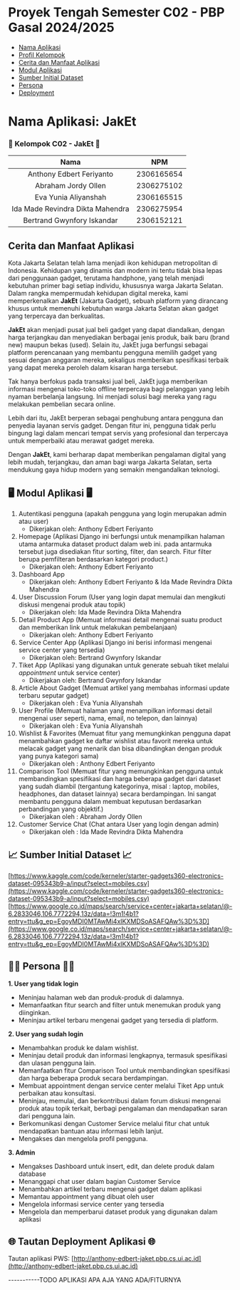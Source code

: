 # Proyek Tengah Semester C02 - PBP Gasal 2024/2025
- [Nama Aplikasi](#nama-aplikasi-jaket)
- [Profil Kelompok](#-kelompok-c02---jaket-)
- [Cerita dan Manfaat Aplikasi](#cerita-dan-manfaat-aplikasi)
- [Modul Aplikasi](#️-modul-aplikasi-️)
- [Sumber Initial Dataset](#sumber-initial-dataset)
- [Persona](#-persona-)
- [Deployment](#-tautan-deployment-aplikasi-)

# Nama Aplikasi: JakEt

### 👋 Kelompok C02 - JakEt 👋
| Nama | NPM |
| :--------------: | :--------: |
| Anthony Edbert Feriyanto | 2306165654 |
| Abraham Jordy Ollen | 2306275102 |
| Eva Yunia Aliyanshah | 2306165515 |
| Ida Made Revindra Dikta Mahendra | 2306275954 |
| Bertrand Gwynfory Iskandar | 2306152121 |

## Cerita dan Manfaat Aplikasi
Kota Jakarta Selatan telah lama menjadi ikon kehidupan metropolitan di Indonesia. Kehidupan yang dinamis dan modern ini tentu tidak bisa lepas dari penggunaan gadget, terutama handphone, yang telah menjadi kebutuhan primer bagi setiap individu, khususnya warga Jakarta Selatan. Dalam rangka mempermudah kehidupan digital mereka, kami memperkenalkan **JakEt** (Jakarta Gadget), sebuah platform yang dirancang khusus untuk memenuhi kebutuhan warga Jakarta Selatan akan gadget yang terpercaya dan berkualitas.

**JakEt** akan menjadi pusat jual beli gadget yang dapat diandalkan, dengan harga terjangkau dan menyediakan berbagai jenis produk, baik baru (brand new) maupun bekas (used). Selain itu, JakEt juga berfungsi sebagai platform perencanaan yang membantu pengguna memilih gadget yang sesuai dengan anggaran mereka, sekaligus memberikan spesifikasi terbaik yang dapat mereka peroleh dalam kisaran harga tersebut. 

Tak hanya berfokus pada transaksi jual beli, JakEt juga memberikan informasi mengenai toko-toko offline terpercaya bagi pelanggan yang lebih nyaman berbelanja langsung. Ini menjadi solusi bagi mereka yang ragu melakukan pembelian secara online.

Lebih dari itu, JakEt berperan sebagai penghubung antara pengguna dan penyedia layanan servis gadget. Dengan fitur ini, pengguna tidak perlu bingung lagi dalam mencari tempat servis yang profesional dan terpercaya untuk memperbaiki atau merawat gadget mereka.

Dengan **JakEt**, kami berharap dapat memberikan pengalaman digital yang lebih mudah, terjangkau, dan aman bagi warga Jakarta Selatan, serta mendukung gaya hidup modern yang semakin mengandalkan teknologi. 



## 🖥️ Modul Aplikasi 🖥️
1. Autentikasi pengguna (apakah pengguna yang login merupakan admin atau user)
    - Dikerjakan oleh: Anthony Edbert Feriyanto
1. Homepage (Aplikasi Django ini berfungsi untuk menampilkan halaman utama antarmuka dataset product dalam web ini. pada antarmuka tersebut juga disediakan fitur sorting, filter, dan search. Fitur filter berupa pemfilteran berdasarkan kategori product.)
    - Dikerjakan oleh: Anthony Edbert Feriyanto
1. Dashboard App
    - Dikerjakan oleh: Anthony Edbert Feriyanto & Ida Made Revindra Dikta Mahendra
1. User Discussion Forum (User yang login dapat memulai dan mengikuti diskusi mengenai produk atau topik)
    - Dikerjakan oleh: Ida Made Revindra Dikta Mahendra
1. Detail Product App (Memuat informasi detail mengenai suatu product dan memberikan link untuk melakukan pembelanjaan)
    - Dikerjakan oleh: Anthony Edbert Feriyanto
1. Service Center App (Aplikasi Django ini berisi informasi mengenai service center yang tersedia)
    - Dikerjakan oleh: Bertrand Gwynfory Iskandar
1. Tiket App (Aplikasi yang digunakan untuk generate sebuah tiket melalui _appointment_ untuk service center)
    - Dikerjakan oleh: Bertrand Gwynfory Iskandar
1. Article About Gadget (Memuat artikel yang membahas informasi update terbaru seputar gadget)
	- Dikerjakan oleh : Eva Yunia Aliyanshah
1. User Profile (Memuat halaman yang menampilkan informasi detail mengenai user seperti, nama, email, no telepon, dan lainnya)
	- Dikerjakan oleh : Eva Yunia Aliyanshah
1. Wishlist & Favorites (Memuat fitur yang memungkinkan pengguna dapat menambahkan gadget ke daftar wishlist atau favorit mereka untuk melacak gadget yang menarik dan bisa dibandingkan dengan produk yang punya kategori sama)
    - Dikerjakan oleh : Anthony Edbert Feriyanto
1. Comparison Tool (Memuat fitur yang memungkinkan pengguna untuk membandingkan spesifikasi dan harga beberapa gadget dari dataset yang sudah diambil (tergantung kategorinya, misal : laptop, mobiles, headphones, dan dataset lainnya) secara berdampingan. Ini sangat membantu pengguna dalam membuat keputusan berdasarkan perbandingan yang objektif.)
    - Dikerjakan oleh : Abraham Jordy Ollen
1. Customer Service Chat (Chat antara User yang login dengan admin)
    - Dikerjakan oleh : Ida Made Revindra Dikta Mahendra

## 📈 Sumber Initial Dataset 📈
[https://www.kaggle.com/code/kerneler/starter-gadgets360-electronics-dataset-095343b9-a/input?select=mobiles.csv](https://www.kaggle.com/code/kerneler/starter-gadgets360-electronics-dataset-095343b9-a/input?select=mobiles.csv)
[https://www.google.co.id/maps/search/service+center+jakarta+selatan/@-6.2833046,106.7772294,13z/data=!3m1!4b1?entry=ttu&g_ep=EgoyMDI0MTAwMi4xIKXMDSoASAFQAw%3D%3D](https://www.google.co.id/maps/search/service+center+jakarta+selatan/@-6.2833046,106.7772294,13z/data=!3m1!4b1?entry=ttu&g_ep=EgoyMDI0MTAwMi4xIKXMDSoASAFQAw%3D%3D)

## 🧑🏻 Persona 🧑🏻

**1. User yang tidak login**
- Meninjau halaman web dan produk-produk di dalamnya.
- Memanfaatkan fitur search and filter untuk menemukan produk yang diinginkan.
- Meninjau artikel terbaru mengenai gadget yang tersedia di platform.

**2. User yang sudah login**
- Menambahkan produk ke dalam wishlist.
- Meninjau detail produk dan informasi lengkapnya, termasuk spesifikasi dan ulasan pengguna lain.
- Memanfaatkan fitur Comparison Tool untuk membandingkan spesifikasi dan harga beberapa produk secara berdampingan.
- Membuat appointment dengan service center melalui Tiket App untuk perbaikan atau konsultasi.
- Meninjau, memulai, dan berkontribusi dalam forum diskusi mengenai produk atau topik terkait, berbagi pengalaman dan mendapatkan saran dari pengguna lain.
- Berkomunikasi dengan Customer Service melalui fitur chat untuk mendapatkan bantuan atau informasi lebih lanjut.
- Mengakses dan mengelola profil pengguna.

**3. Admin**
- Mengakses Dashboard untuk insert, edit, dan delete produk dalam database
- Menanggapi chat user dalam bagian Customer Service
- Menambahkan artikel terbaru mengenai gadget dalam aplikasi
- Memantau appointment yang dibuat oleh user
- Mengelola informasi service center yang tersedia
- Mengelola dan memperbarui dataset produk yang digunakan dalam aplikasi

## 🌐 Tautan Deployment Aplikasi 🌐
Tautan aplikasi PWS: [http://anthony-edbert-jaket.pbp.cs.ui.ac.id](http://anthony-edbert-jaket.pbp.cs.ui.ac.id)



-----------TODO APLIKASI APA AJA YANG ADA/FITURNYA



